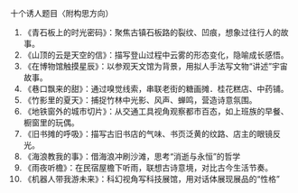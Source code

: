 十个诱人题目〈附构思方向）
1. 《青石板上的时光密码》：聚焦古镇石板路的裂纹、凹痕，想象过往行人的故事。
2. 《山顶的云是天空的信》：描写登山过程中云雾的形态变化，隐喻成长感悟。
3. 《在博物馆触摸星辰》：以参观天文馆为背景，用拟人手法写文物“讲述”宇宙故事。
4. 《巷口飘来的甜》：通过嗅觉线索，串联老街的糖画摊．桂花糕店、中药铺。
5. 《竹影里的夏天》：捕捉竹林中光影、风声、蝉鸣，营造诗意氛围。
6. 《地铁窗外的城市切片》：从交通工具视角观察都市百态，如上班族的早餐、橱窗里的玩偶。
7. 《旧书摊的呼吸》：描写古旧书店的气味、书页泛黄的纹路、店主的眼镜反光。
8. 《海浪教我的事》：借海浪冲刷沙滩，思考“消逝与永恒”的哲学
9. 《雨夜听檐》：在民宿屋檐下听雨，联想古诗意境，对比古今生活节奏。
10. 《机器人带我游未来》：科幻视角写科技展馆，用对话体展现展品的“性格”